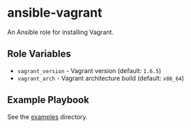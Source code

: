 # ansible-vagrant

An Ansible role for installing Vagrant.

## Role Variables

- `vagrant_version` - Vagrant version (default: `1.6.5`)
- `vagrant_arch` - Vagrant architecture build (default: `x86_64`)

## Example Playbook

See the [examples](./examples/) directory.
